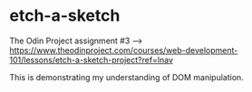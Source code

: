# etch-a-sketch

The Odin Project assignment #3 --> https://www.theodinproject.com/courses/web-development-101/lessons/etch-a-sketch-project?ref=lnav

This is demonstrating my understanding of DOM manipulation.
